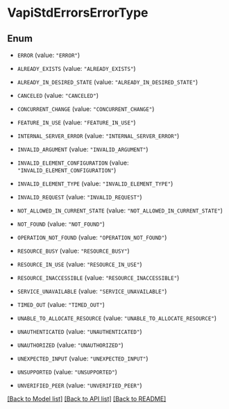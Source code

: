 # VapiStdErrorsErrorType

## Enum


* `ERROR` (value: `"ERROR"`)

* `ALREADY_EXISTS` (value: `"ALREADY_EXISTS"`)

* `ALREADY_IN_DESIRED_STATE` (value: `"ALREADY_IN_DESIRED_STATE"`)

* `CANCELED` (value: `"CANCELED"`)

* `CONCURRENT_CHANGE` (value: `"CONCURRENT_CHANGE"`)

* `FEATURE_IN_USE` (value: `"FEATURE_IN_USE"`)

* `INTERNAL_SERVER_ERROR` (value: `"INTERNAL_SERVER_ERROR"`)

* `INVALID_ARGUMENT` (value: `"INVALID_ARGUMENT"`)

* `INVALID_ELEMENT_CONFIGURATION` (value: `"INVALID_ELEMENT_CONFIGURATION"`)

* `INVALID_ELEMENT_TYPE` (value: `"INVALID_ELEMENT_TYPE"`)

* `INVALID_REQUEST` (value: `"INVALID_REQUEST"`)

* `NOT_ALLOWED_IN_CURRENT_STATE` (value: `"NOT_ALLOWED_IN_CURRENT_STATE"`)

* `NOT_FOUND` (value: `"NOT_FOUND"`)

* `OPERATION_NOT_FOUND` (value: `"OPERATION_NOT_FOUND"`)

* `RESOURCE_BUSY` (value: `"RESOURCE_BUSY"`)

* `RESOURCE_IN_USE` (value: `"RESOURCE_IN_USE"`)

* `RESOURCE_INACCESSIBLE` (value: `"RESOURCE_INACCESSIBLE"`)

* `SERVICE_UNAVAILABLE` (value: `"SERVICE_UNAVAILABLE"`)

* `TIMED_OUT` (value: `"TIMED_OUT"`)

* `UNABLE_TO_ALLOCATE_RESOURCE` (value: `"UNABLE_TO_ALLOCATE_RESOURCE"`)

* `UNAUTHENTICATED` (value: `"UNAUTHENTICATED"`)

* `UNAUTHORIZED` (value: `"UNAUTHORIZED"`)

* `UNEXPECTED_INPUT` (value: `"UNEXPECTED_INPUT"`)

* `UNSUPPORTED` (value: `"UNSUPPORTED"`)

* `UNVERIFIED_PEER` (value: `"UNVERIFIED_PEER"`)


[[Back to Model list]](../README.md#documentation-for-models) [[Back to API list]](../README.md#documentation-for-api-endpoints) [[Back to README]](../README.md)


